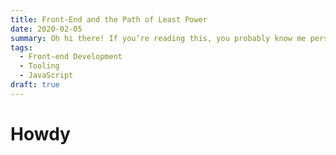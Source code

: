 ```yaml
---
title: Front-End and the Path of Least Power
date: 2020-02-05
summary: Oh hi there! If you’re reading this, you probably know me personally or are a search bot. Welcome humans and robots alike. I’ve been tinkering around on the design of this site for a good while now…
tags:
  - Front-end Development
  - Tooling
  - JavaScript
draft: true
---
```


# Howdy